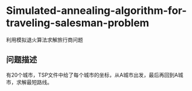# Simulated-annealing-algorithm-for-traveling-salesman-problem
利用模拟退火算法求解旅行商问题
<h2>问题描述</h2>
有20个城市，TSP文件中给了每个城市的坐标，从A城市出发，最后再回到A城市，求解最短路线。
